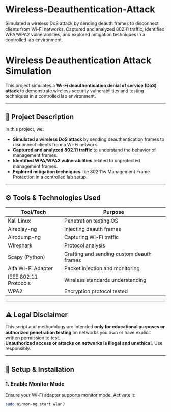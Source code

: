 # Wireless-Deauthentication-Attack
Simulated a wireless DoS attack by sending deauth frames to disconnect clients from Wi-Fi networks.  Captured and analyzed 802.11 traffic, identified WPA/WPA2 vulnerabilities, and explored mitigation techniques in a controlled lab environment. 
# Wireless Deauthentication Attack Simulation

This project simulates a **Wi-Fi deauthentication denial of service (DoS) attack** to demonstrate wireless security vulnerabilities and testing techniques in a controlled lab environment.

---

## 📝 Project Description

In this project, we:

- **Simulated a wireless DoS attack** by sending deauthentication frames to disconnect clients from a Wi-Fi network.
- **Captured and analyzed 802.11 traffic** to understand the behavior of management frames.
- **Identified WPA/WPA2 vulnerabilities** related to unprotected management frames.
- **Explored mitigation techniques** like 802.11w Management Frame Protection in a controlled lab setup.

---

## ⚙️ Tools & Technologies Used

| Tool/Tech | Purpose |
| --- | --- |
| Kali Linux | Penetration testing OS |
| Aireplay-ng | Injecting deauth frames |
| Airodump-ng | Capturing Wi-Fi traffic |
| Wireshark | Protocol analysis |
| Scapy (Python) | Crafting and sending custom deauth frames |
| Alfa Wi-Fi Adapter | Packet injection and monitoring |
| IEEE 802.11 Protocols | Wireless standards understanding |
| WPA2 | Encryption protocol tested |

---

## ⚠️ Legal Disclaimer

This script and methodology are intended **only for educational purposes or authorized penetration testing** on networks you own or have explicit written permission to test.  
**Unauthorized access or attacks on networks is illegal and unethical.** Use responsibly.

---

## 🚀 Setup & Installation

### 1. Enable Monitor Mode

Ensure your Wi-Fi adapter supports monitor mode. Activate it:

```bash
sudo airmon-ng start wlan0
